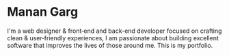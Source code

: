 # Manan Garg
I'm a web designer & front‑end and back-end developer focused on crafting clean & user‑friendly experiences,
I am passionate about building excellent software that improves the lives of those around me.
This is my portfolio.
